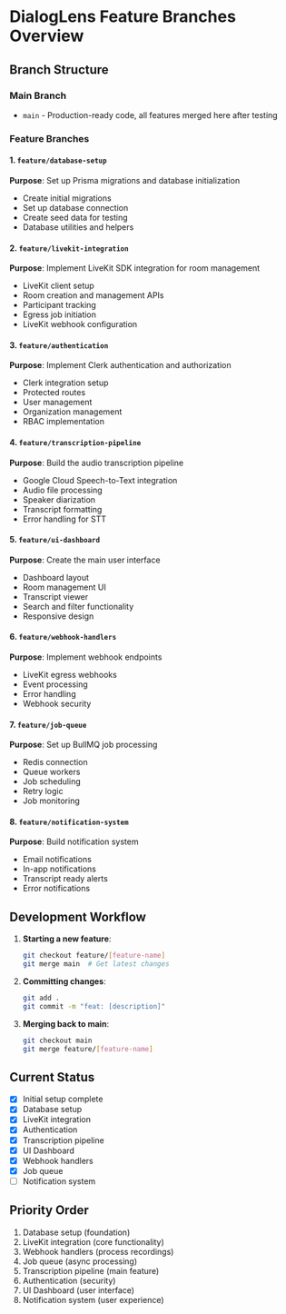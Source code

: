 # DialogLens Feature Branches Overview

## Branch Structure

### Main Branch
- `main` - Production-ready code, all features merged here after testing

### Feature Branches

#### 1. `feature/database-setup`
**Purpose**: Set up Prisma migrations and database initialization
- Create initial migrations
- Set up database connection
- Create seed data for testing
- Database utilities and helpers

#### 2. `feature/livekit-integration`
**Purpose**: Implement LiveKit SDK integration for room management
- LiveKit client setup
- Room creation and management APIs
- Participant tracking
- Egress job initiation
- LiveKit webhook configuration

#### 3. `feature/authentication`
**Purpose**: Implement Clerk authentication and authorization
- Clerk integration setup
- Protected routes
- User management
- Organization management
- RBAC implementation

#### 4. `feature/transcription-pipeline`
**Purpose**: Build the audio transcription pipeline
- Google Cloud Speech-to-Text integration
- Audio file processing
- Speaker diarization
- Transcript formatting
- Error handling for STT

#### 5. `feature/ui-dashboard`
**Purpose**: Create the main user interface
- Dashboard layout
- Room management UI
- Transcript viewer
- Search and filter functionality
- Responsive design

#### 6. `feature/webhook-handlers`
**Purpose**: Implement webhook endpoints
- LiveKit egress webhooks
- Event processing
- Error handling
- Webhook security

#### 7. `feature/job-queue`
**Purpose**: Set up BullMQ job processing
- Redis connection
- Queue workers
- Job scheduling
- Retry logic
- Job monitoring

#### 8. `feature/notification-system`
**Purpose**: Build notification system
- Email notifications
- In-app notifications
- Transcript ready alerts
- Error notifications

## Development Workflow

1. **Starting a new feature**:
   ```bash
   git checkout feature/[feature-name]
   git merge main  # Get latest changes
   ```

2. **Committing changes**:
   ```bash
   git add .
   git commit -m "feat: [description]"
   ```

3. **Merging back to main**:
   ```bash
   git checkout main
   git merge feature/[feature-name]
   ```

## Current Status

- [x] Initial setup complete
- [x] Database setup
- [x] LiveKit integration
- [x] Authentication
- [x] Transcription pipeline
- [x] UI Dashboard
- [x] Webhook handlers
- [x] Job queue
- [ ] Notification system

## Priority Order

1. Database setup (foundation)
2. LiveKit integration (core functionality)
3. Webhook handlers (process recordings)
4. Job queue (async processing)
5. Transcription pipeline (main feature)
6. Authentication (security)
7. UI Dashboard (user interface)
8. Notification system (user experience)